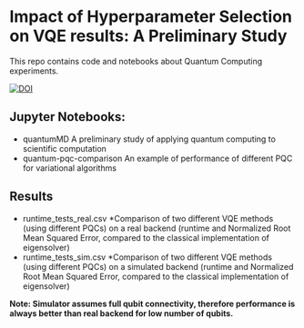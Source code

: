 # Impact of Hyperparameter Selection on VQE results: A Preliminary Study

This repo contains code and notebooks about Quantum Computing experiments.

[![DOI](https://zenodo.org/badge/459065547.svg)](https://zenodo.org/badge/latestdoi/459065547)

## Jupyter Notebooks: ##
* quantumMD 
A preliminary study of applying quantum computing to scientific computation 
* quantum-pqc-comparison
An example of performance of different PQC for variational algorithms

## Results ##
* runtime_tests_real.csv
*Comparison of two different VQE methods (using different PQCs) on a real backend (runtime and Normalized Root Mean Squared Error, compared to the classical implementation of eigensolver)
* runtime_tests_sim.csv
*Comparison of two different VQE methods (using different PQCs) on a simulated backend (runtime and Normalized Root Mean Squared Error, compared to the classical implementation of eigensolver)

**Note: Simulator assumes full qubit connectivity, therefore performance is always better than real backend for low number of qubits.**
